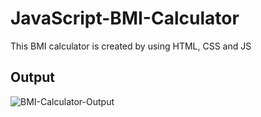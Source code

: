 # JavaScript-BMI-Calculator
This BMI calculator is created by using HTML, CSS and JS
## Output

![BMI-Calculator-Output](https://user-images.githubusercontent.com/108792404/235316903-a08e8806-3807-4803-818e-c78f836842d8.png)
